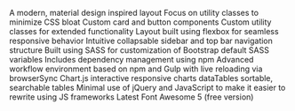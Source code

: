A modern, material design inspired layout
Focus on utility classes to minimize CSS bloat
Custom card and button components
Custom utility classes for extended functionality
Layout built using flexbox for seamless responsive behavior
Intuitive collapsable sidebar and top bar navigation structure
Built using SASS for customization of Bootstrap default SASS variables
Includes dependency management using npm
Advanced workflow environment based on npm and Gulp with live reloading via browserSync
Chart.js interactive responsive charts
dataTables sortable, searchable tables
Minimal use of jQuery and JavaScript to make it easier to rewrite using JS frameworks
Latest Font Awesome 5 (free version)